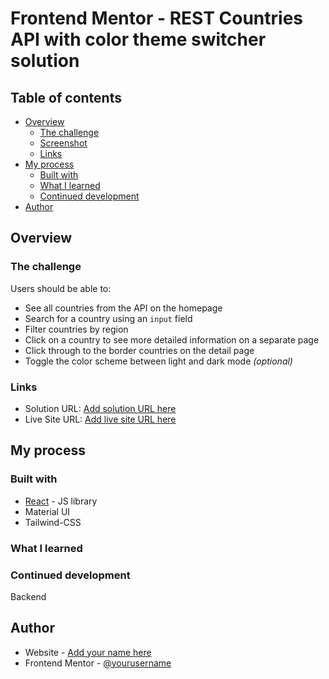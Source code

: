 # Frontend Mentor - REST Countries API with color theme switcher solution
## Table of contents

- [Overview](#overview)
  - [The challenge](#the-challenge)
  - [Screenshot](#screenshot)
  - [Links](#links)
- [My process](#my-process)
  - [Built with](#built-with)
  - [What I learned](#what-i-learned)
  - [Continued development](#continued-development)
- [Author](#author)

## Overview

### The challenge

Users should be able to:

- See all countries from the API on the homepage
- Search for a country using an `input` field
- Filter countries by region
- Click on a country to see more detailed information on a separate page
- Click through to the border countries on the detail page
- Toggle the color scheme between light and dark mode *(optional)*


### Links

- Solution URL: [Add solution URL here](https://github.com/Gito125/rest-api-countries/)
- Live Site URL: [Add live site URL here](https://april-2024-cfed6.web.app/)

## My process

### Built with
- [React](https://reactjs.org/) - JS library
- Material UI
- Tailwind-CSS

### What I learned

### Continued development

Backend

## Author

- Website - [Add your name here](https://www.iamgideon125.carrd.co)
- Frontend Mentor - [@yourusername](https://www.frontendmentor.io/profile/Gito125)